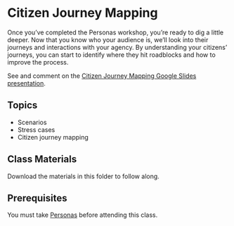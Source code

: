 # Citizen Journey Mapping
Once you’ve completed the Personas workshop, you’re ready to dig a little deeper. Now that you know who your audience is, we’ll look into their journeys and interactions with your agency. By understanding your citizens’ journeys, you can start to identify where they hit roadblocks and how to improve the process.

See and comment on the [Citizen Journey Mapping Google Slides presentation](https://docs.google.com/presentation/d/1RioP5tZvxGcAtZkl2xYcxn9FTftv8umIyBjbvbsjVuw/edit?usp=sharing).

## Topics
- Scenarios
- Stress cases
- Citizen journey mapping

## Class Materials
Download the materials in this folder to follow along.

## Prerequisites
You must take [Personas](/1_personas) before attending this class.
